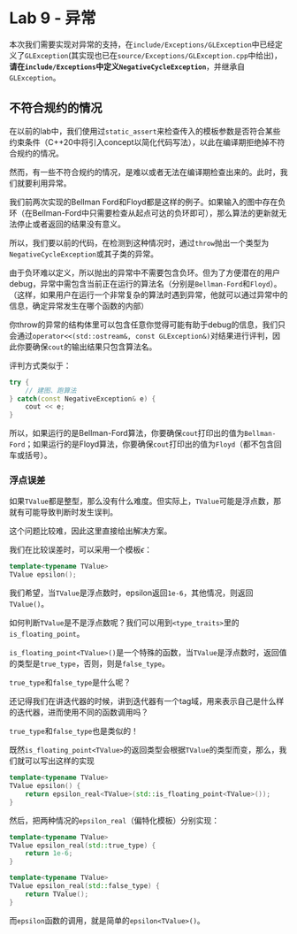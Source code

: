 # Lab 9 - 异常

本次我们需要实现对异常的支持，在`include/Exceptions/GLException`中已经定义了`GLException`(其实现也已在`source/Exceptions/GLException.cpp`中给出)，**请在`include/Exceptions`中定义`NegativeCycleException`**，并继承自`GLException`。

## 不符合规约的情况

在以前的lab中，我们使用过`static_assert`来检查传入的模板参数是否符合某些约束条件（C++20中将引入concept以简化代码写法），以此在编译期拒绝掉不符合规约的情况。

然而，有一些不符合规约的情况，是难以或者无法在编译期检查出来的。此时，我们就要利用异常。

我们前两次实现的Bellman Ford和Floyd都是这样的例子。如果输入的图中存在负环（在Bellman-Ford中只需要检查从起点可达的负环即可），那么算法的更新就无法停止或者返回的结果没有意义。

所以，我们要以前的代码，在检测到这种情况时，通过`throw`抛出一个类型为`NegativeCycleException`或其子类的异常。

由于负环难以定义，所以抛出的异常中不需要包含负环。但为了方便潜在的用户debug，异常中需包含当前正在运行的算法名（分别是`Bellman-Ford`和`Floyd`）。（这样，如果用户在运行一个非常复杂的算法时遇到异常，他就可以通过异常中的信息，确定异常发生在哪个函数的内部）

你throw的异常的结构体里可以包含任意你觉得可能有助于debug的信息，我们只会通过`operator<<(std::ostream&, const GLException&)`对结果进行评判，因此你要确保`cout`的输出结果只包含算法名。

评判方式类似于：

```c++
try {
    // 建图、跑算法
} catch(const NegativeException& e) {
    cout << e;
}
```

所以，如果运行的是Bellman-Ford算法，你要确保`cout`打印出的值为`Bellman-Ford`；如果运行的是Floyd算法，你要确保`cout`打印出的值为`Floyd`（都不包含回车或括号）。

### 浮点误差

如果`TValue`都是整型，那么没有什么难度。但实际上，`TValue`可能是浮点数，那就有可能导致判断时发生误判。

这个问题比较难，因此这里直接给出解决方案。

我们在比较误差时，可以采用一个模板$\epsilon$：

```c++
template<typename TValue>
TValue epsilon();
```

我们希望，当`TValue`是浮点数时，epsilon返回`1e-6`，其他情况，则返回`TValue()`。

如何判断`TValue`是不是浮点数呢？我们可以用到`<type_traits>`里的`is_floating_point`。

`is_floating_point<TValue>()`是一个特殊的函数，当`TValue`是浮点数时，返回值的类型是`true_type`，否则，则是`false_type`。

`true_type`和`false_type`是什么呢？

还记得我们在讲迭代器的时候，讲到迭代器有一个tag域，用来表示自己是什么样的迭代器，进而使用不同的函数调用吗？

`true_type`和`false_type`也是类似的！

既然`is_floating_point<TValue>`的返回类型会根据`TValue`的类型而变，那么，我们就可以写出这样的实现

```c++
template<typename TValue>
TValue epsilon() {
    return epsilon_real<TValue>(std::is_floating_point<TValue>());
}
```

然后，把两种情况的`epsilon_real`（偏特化模板）分别实现：

```c++
template<typename TValue>
TValue epsilon_real(std::true_type) {
    return 1e-6;
}

template<typename TValue>
TValue epsilon_real(std::false_type) {
    return TValue();
}
```

而`epsilon`函数的调用，就是简单的`epsilon<TValue>()`。
